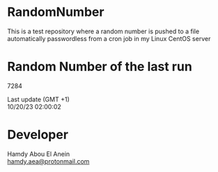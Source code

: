 # RandomNumber    
This is a test repository where a random number is pushed to a file automatically passwordless from a cron job in my Linux CentOS server    
# Random Number of the last run   
7284
      
Last update (GMT +1)    
10/20/23 02:00:02
# Developer    
Hamdy Abou El Anein   
hamdy.aea@protonmail.com
